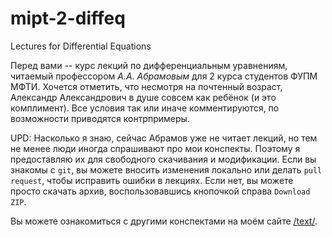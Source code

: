 # mipt-2-diffeq
Lectures for Differential Equations

Перед вами -- курс лекций по дифференциальным уравнениям, читаемый профессором <em>А.А. Абрамовым</em> для 2 курса студентов ФУПМ МФТИ.
Хочется отметить, что несмотря на почтенный возраст, Александр Александрович в душе совсем как ребёнок (и это комплимент).
Все условия так или иначе комментируются, по возможности приводятся контрпримеры.

UPD: Насколько я знаю, сейчас Абрамов уже не читает лекций, но тем не менее люди иногда спрашивают про мои конспекты. Поэтому я предоставляю их для свободного скачивания и модификации. Если вы знакомы с `git`, вы можете вносить изменения локально или делать `pull request`, чтобы исправить ошибки в лекциях. Если нет, вы можете просто скачать архив, воспользовавшись кнопочкой справа `Download ZIP`.

Вы можете ознакомиться с другими конспектами на моём сайте [/text/][text].

[text]: http://electric-tric.github.io/
